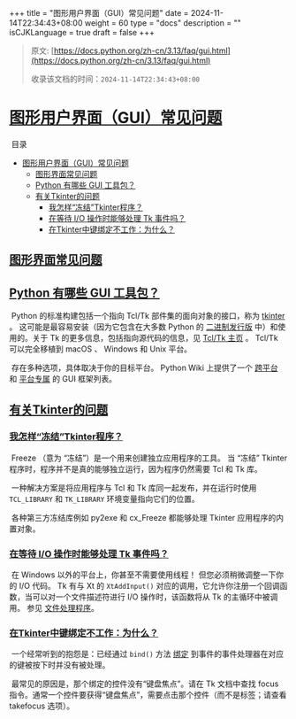 +++
title = "图形用户界面（GUI）常见问题"
date = 2024-11-14T22:34:43+08:00
weight = 60
type = "docs"
description = ""
isCJKLanguage = true
draft = false
+++

> 原文: [https://docs.python.org/zh-cn/3.13/faq/gui.html](https://docs.python.org/zh-cn/3.13/faq/gui.html)
>
> 收录该文档的时间：`2024-11-14T22:34:43+08:00`

# [图形用户界面（GUI）常见问题](https://docs.python.org/zh-cn/3.13/faq/gui.html#id2)

​	目录

- [图形用户界面（GUI）常见问题](https://docs.python.org/zh-cn/3.13/faq/gui.html#graphic-user-interface-faq)
  - [图形界面常见问题](https://docs.python.org/zh-cn/3.13/faq/gui.html#general-gui-questions)
  - [Python 有哪些 GUI 工具包？](https://docs.python.org/zh-cn/3.13/faq/gui.html#what-gui-toolkits-exist-for-python)
  - [有关Tkinter的问题](https://docs.python.org/zh-cn/3.13/faq/gui.html#tkinter-questions)
    - [我怎样“冻结”Tkinter程序？](https://docs.python.org/zh-cn/3.13/faq/gui.html#how-do-i-freeze-tkinter-applications)
    - [在等待 I/O 操作时能够处理 Tk 事件吗？](https://docs.python.org/zh-cn/3.13/faq/gui.html#can-i-have-tk-events-handled-while-waiting-for-i-o)
    - [在Tkinter中键绑定不工作：为什么？](https://docs.python.org/zh-cn/3.13/faq/gui.html#i-can-t-get-key-bindings-to-work-in-tkinter-why)

## [图形界面常见问题](https://docs.python.org/zh-cn/3.13/faq/gui.html#id3)

## [Python 有哪些 GUI 工具包？](https://docs.python.org/zh-cn/3.13/faq/gui.html#id4)

​	Python 的标准构建包括一个指向 Tcl/Tk 部件集的面向对象的接口，称为 [tkinter](https://docs.python.org/zh-cn/3.13/library/tk.html#tkinter) 。 这可能是最容易安装（因为它包含在大多数 Python 的 [二进制发行版](https://www.python.org/downloads/) 中）和使用的。关于 Tk 的更多信息，包括指向源代码的信息，见 [Tcl/Tk 主页](https://www.tcl.tk/) 。 Tcl/Tk 可以完全移植到 macOS 、 Windows 和 Unix 平台。

​	存在多种选项，具体取决于你的目标平台。 Python Wiki 上提供了一个 [跨平台](https://wiki.python.org/moin/GuiProgramming#Cross-Platform_Frameworks) 和 [平台专属](https://wiki.python.org/moin/GuiProgramming#Platform-specific_Frameworks) 的 GUI 框架列表。

## [有关Tkinter的问题](https://docs.python.org/zh-cn/3.13/faq/gui.html#id5)

### [我怎样“冻结”Tkinter程序？](https://docs.python.org/zh-cn/3.13/faq/gui.html#id6)

​	Freeze （意为 “冻结”）是一个用来创建独立应用程序的工具。 当 “冻结” Tkinter 程序时，程序并不是真的能够独立运行，因为程序仍然需要 Tcl 和 Tk 库。

​	一种解决方案是将应用程序与 Tcl 和 Tk 库同一起发布，并在运行时使用 `TCL_LIBRARY` 和 `TK_LIBRARY` 环境变量指向它们的位置。

​	各种第三方冻结库例如 py2exe 和 cx_Freeze 都能够处理 Tkinter 应用程序的内置对象。

### [在等待 I/O 操作时能够处理 Tk 事件吗？](https://docs.python.org/zh-cn/3.13/faq/gui.html#id7)

​	在 Windows 以外的平台上，你甚至不需要使用线程！ 但您必须稍微调整一下你的 I/O 代码。 Tk 有与 Xt 的 `XtAddInput()` 对应的调用，它允许你注册一个回调函数，当可以对一个文件描述符进行 I/O 操作时，该函数将从 Tk 的主循环中被调用。 参见 [文件处理程序](https://docs.python.org/zh-cn/3.13/library/tkinter.html#tkinter-file-handlers)。

### [在Tkinter中键绑定不工作：为什么？](https://docs.python.org/zh-cn/3.13/faq/gui.html#id8)

​	一个经常听到的抱怨是：已经通过 `bind()` 方法 [绑定](https://docs.python.org/zh-cn/3.13/library/tkinter.html#bindings-and-events) 到事件的事件处理器在对应的键被按下时并没有被处理。

​	最常见的原因是，那个绑定的控件没有“键盘焦点”。请在 Tk 文档中查找 focus 指令。通常一个控件要获得“键盘焦点”，需要点击那个控件（而不是标签；请查看 takefocus 选项）。
